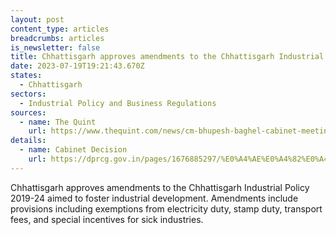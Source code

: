 ```yaml
---
layout: post
content_type: articles
breadcrumbs: articles
is_newsletter: false
title: Chhattisgarh approves amendments to the Chhattisgarh Industrial Policy 2019-24
date: 2023-07-19T19:21:43.670Z
states:
  - Chhattisgarh
sectors:
  - Industrial Policy and Business Regulations
sources:
  - name: The Quint
    url: https://www.thequint.com/news/cm-bhupesh-baghel-cabinet-meeting-important-decisions
details:
  - name: Cabinet Decision
    url: https://dprcg.gov.in/pages/1676885297/%E0%A4%AE%E0%A4%82%E0%A4%A4%E0%A5%8D%E0%A4%B0%E0%A4%BF%E0%A4%AA%E0%A4%B0%E0%A4%BF%E0%A4%B7%E0%A4%A6-%E0%A4%95%E0%A5%87-%E0%A4%A8%E0%A4%BF%E0%A4%B0%E0%A5%8D%E0%A4%A3%E0%A4%AF-2023
---
```

Chhattisgarh approves amendments to the Chhattisgarh Industrial Policy 2019-24 aimed to foster industrial development. Amendments include provisions including exemptions from electricity duty, stamp duty, transport fees, and special incentives for sick industries.
